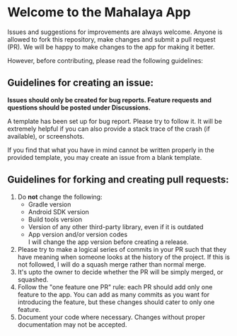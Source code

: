 # Welcome to the Mahalaya App

Issues and suggestions for improvements are always welcome. Anyone is allowed to fork this repository, make changes and submit a pull request (PR). We will be happy to make changes to the app for making it better.

However, before contributing, please read the following guidelines:

## Guidelines for creating an issue:
**Issues should only be created for bug reports. Feature requests and questions should be posted under Discussions.**

A template has been set up for bug report. Please try to follow it. It will be extremely helpful if you can also provide a stack trace of the crash (if available), or screenshots.

If you find that what you have in mind cannot be written properly in the provided template, you may create an issue from a blank template.

## Guidelines for forking and creating pull requests:
1. Do **not** change the following:
   - Gradle version
   - Android SDK version
   - Build tools version
   - Version of any other third-party library, even if it is outdated
   - App version and/or version codes  
   I will change the app version before creating a release.
1. Please try to make a logical series of commits in your PR such that they have meaning when someone looks at the history of the project. If this is not followed, I will do a squash merge rather than normal merge.
1. It's upto the owner to decide whether the PR will be simply merged, or squashed.
1. Follow the "one feature one PR" rule: each PR should add only one feature to the app. You can add as many commits as you want for introducing the feature, but these changes should cater to only one feature.
1. Document your code where necessary. Changes without proper documentation may not be accepted.
